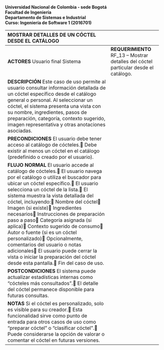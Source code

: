   
**Universidad Nacional de Colombia \- sede Bogotá**  
**Facultad de Ingeniería**  
**Departamento de Sistemas e Industrial**  
**Curso:  Ingeniería de Software 1 (2016701)**

| MOSTRAR DETALLES DE UN CÓCTEL DESDE EL CATÁLOGO |  |
| :---- | :---- |
| **ACTORES** Usuario final Sistema | **REQUERIMIENTO** RF\_13 – Mostrar detalles del cóctel particular desde el catálogo.  |
| **DESCRIPCIÓN** Este caso de uso permite al usuario consultar información detallada de un cóctel específico desde el catálogo general o personal. Al seleccionar un cóctel, el sistema presenta una vista con su nombre, ingredientes, pasos de preparación, categoría, contexto sugerido, imagen representativa y otras anotaciones asociadas. |  |
| **PRECONDICIONES** El usuario debe tener acceso al catálogo de cócteles. Debe existir al menos un cóctel en el catálogo (predefinido o creado por el usuario). |  |
| **FLUJO NORMAL** El usuario accede al catálogo de cócteles. El usuario navega por el catálogo o utiliza el buscador para ubicar un cóctel específico. El usuario selecciona un cóctel de la lista. El sistema muestra la vista detallada del cóctel, incluyendo: Nombre del cóctel Imagen (si existe) Ingredientes necesarios Instrucciones de preparación paso a paso Categoría asignada (si aplica) Contexto sugerido de consumo Autor o fuente (si es un cóctel personalizado) Opcionalmente, comentarios del usuario o notas adicionales El usuario puede cerrar la vista o iniciar la preparación del cóctel desde esta pantalla. Fin del caso de uso.  |  |
| **POSTCONDICIONES** El sistema puede actualizar estadísticas internas como “cócteles más consultados”. El detalle del cóctel permanece disponible para futuras consultas. |  |
| **NOTAS** Si el cóctel es personalizado, solo es visible para su creador. Esta funcionalidad sirve como punto de entrada para otros casos de uso como “preparar cóctel” o “clasificar cóctel”. Puede considerarse la opción de valorar o comentar el cóctel en futuras versiones. |  |

